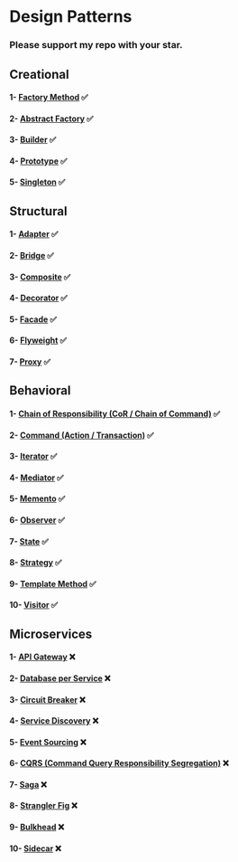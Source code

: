 # Design Patterns
### Please support my repo with your star.

## Creational
#### 1- [Factory Method](src/creational/factory_method) ✅
#### 2- [Abstract Factory](src/creational/abstract_factory) ✅
#### 3- [Builder](src/creational/builder) ✅
#### 4- [Prototype](src/creational/prototype) ✅
#### 5- [Singleton](src/creational/singleton) ✅

## Structural
#### 1- [Adapter](src/structural/adapter) ✅
#### 2- [Bridge](src/structural/bridge) ✅
#### 3- [Composite](src/structural/composite) ✅
#### 4- [Decorator](src/structural/decorator) ✅
#### 5- [Facade](src/structural/facade) ✅
#### 6- [Flyweight](src/structural/flyweight) ✅
#### 7- [Proxy](src/structural/proxy) ✅

## Behavioral
#### 1- [Chain of Responsibility (CoR / Chain of Command)](src/behavioral/cor) ✅
#### 2- [Command (Action / Transaction)](src/behavioral/command) ✅
#### 3- [Iterator](src/behavioral/iterator) ✅
#### 4- [Mediator](src/behavioral/mediator) ✅
#### 5- [Memento](src/behavioral/memento) ✅
#### 6- [Observer](src/behavioral/observer) ✅
#### 7- [State](src/behavioral/state) ✅
#### 8- [Strategy](src/behavioral/strategy) ✅
#### 9- [Template Method](src/behavioral/template_method) ✅
#### 10- [Visitor](src/behavioral/visitor) ✅

## Microservices
#### 1- [API Gateway](src/microservices/api_gateway) ❌
#### 2- [Database per Service](src/microservices/database_per_service) ❌
#### 3- [Circuit Breaker](src/microservices/circuit_breaker) ❌
#### 4- [Service Discovery](src/microservices/service_discovery) ❌
#### 5- [Event Sourcing](src/microservices/event_sourcing) ❌
#### 6- [CQRS (Command Query Responsibility Segregation)](src/microservices/cqrs) ❌
#### 7- [Saga](src/microservices/saga) ❌
#### 8- [Strangler Fig](src/microservices/strangler_fig) ❌
#### 9- [Bulkhead](src/microservices/bulkhead) ❌
#### 10- [Sidecar](src/microservices/sidecar) ❌
